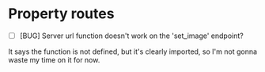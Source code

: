 # Property routes

- [ ] [BUG] Server url function doesn't work on the 'set_image' endpoint?

It says the function is not defined, but it's clearly imported, so I'm not gonna waste my time on it for now.
